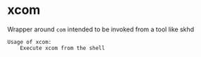 # xcom

Wrapper around `com` intended to be invoked from a tool like skhd

```
Usage of xcom:
	Execute xcom from the shell
```
